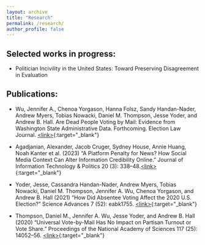 ```yaml
---
layout: archive
title: "Research"
permalink: /research/
author_profile: false
---
```


## Selected works in progress:
* Politician Incivility in the United States: Toward Preserving Disagreement in Evaluation

## Publications: 
* Wu, Jennifer A., Chenoa Yorgason, Hanna Folsz, Sandy Handan-Nader, Andrew Myers, Tobias Nowacki, Daniel M. Thompson, Jesse Yoder, and Andrew B. Hall. Are Dead People Voting by Mail: Evidence from Washington State Administrative Data. Forthcoming. Election Law Journal. [\<link\>](/files/Wu_et_al_Fraud.pdf){:target="_blank"}

* Agadjanian, Alexander, Jacob Cruger, Sydney House, Annie Huang, Noah Kanter et al. (2023) “A Platform Penalty for News? How Social Media Context Can Alter Information Credibility Online.” Journal of Information Technology & Politics 20 (3): 338–48.[\<link\>](https://doi.org/10.1080/19331681.2022.2105465){:target="_blank"}

* Yoder, Jesse, Cassandra Handan-Nader, Andrew Myers, Tobias Nowacki, Daniel M. Thompson, Jennifer A. Wu, Chenoa Yorgason, and Andrew B. Hall (2021) “How Did Absentee Voting Affect the 2020 U.S. Election?” Science Advances 7 (52): eabk1755. [\<link\>](https://www.science.org/doi/10.1126/sciadv.abk1755){:target="_blank"}

* Thompson, Daniel M., Jennifer A. Wu, Jesse Yoder, and Andrew B. Hall (2020) “Universal Vote-by-Mail Has No Impact on Partisan Turnout or Vote Share.” Proceedings of the National Academy of Sciences 117 (25): 14052–56. 
[\<link\>](https://doi.org/10.1073/pnas.2007249117){:target="_blank"}